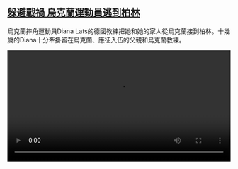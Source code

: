 <!--1647263825000-->
[躲避戰禍 烏克蘭運動員逃到柏林](https://www.dw.com/zh/%E8%BA%B2%E9%81%BF%E6%88%B0%E7%A6%8D%20%E7%83%8F%E5%85%8B%E8%98%AD%E9%81%8B%E5%8B%95%E5%93%A1%E9%80%83%E5%88%B0%E6%9F%8F%E6%9E%97/a-61119903)
------

<p>烏克蘭摔角運動員Diana Lats的德國教練把她和她的家人從烏克蘭接到柏林。十幾歲的Diana十分牽掛留在烏克蘭、應征入伍的父親和烏克蘭教練。 </small></p><video src="https://tvdownloaddw-a.akamaihd.net/dwtv_video/flv/vdt_zh/2022/bchi220314_001_bchi_220314_wrest_01r_sd_sor.mp4" controls style="width:100%"></video>
